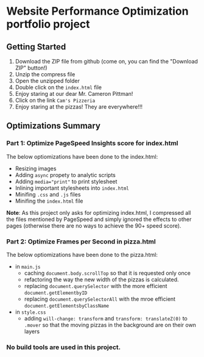 # Website Performance Optimization portfolio project

## Getting Started
1. Download the ZIP file from github (come on, you can find the "Download ZIP" button!)
2. Unzip the compress file
3. Open the unzipped folder
4. Double click on the `index.html` file
5. Enjoy staring at our dear Mr. Cameron Pittman!
6. Click on the link `Cam's Pizzeria`
7. Enjoy staring at the pizzas! They are everywhere!!!

## Optimizations Summary

### Part 1: Optimize PageSpeed Insights score for index.html

The below optiomizations have been done to the index.html:

- Resizing images
- Adding `async` propety to analytic scripts
- Adding `media="print"` to print stylesheet
- Inlining important stylesheets into `index.html`
- Minifing `.css` and `.js` files
- Minifing the `index.html` file

**Note**: As this project only asks for optimizing index.html, I compressed all the files mentioned by PageSpeed and simply ignored the effects to other pages (otherwise there are no ways to achieve the 90+ speed score). 

### Part 2: Optimize Frames per Second in pizza.html

The below optiomizations have been done to the pizza.html:

- in `main.js`
	- caching `document.body.scrollTop` so that it is requested only once
	- refactoring the way the new width of the pizzas is calculated.
	- replacing `document.querySelector` with the more efficient `document.getElementbyID`
	- replacing `document.querySelectorAll` with the mroe efficient `document.getElementsbyClassName`
- in `style.css`
	- adding `will-change: transform` and `transform: translateZ(0)` to `.mover` so that the moving pizzas in the background are on their own layers 

### No build tools are used in this project.